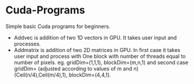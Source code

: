 # Cuda-Programs
Simple basic Cuda programs for beginners.
* Addvec is addition of two 1D vectors in GPU. It takes user input and processes.
* Addmatrix is addition of two 2D matrices in GPU. In first case it takes user input and process with One block with number of threads equal to number of pixels. eg. gridDim=(1,1,1), blockDim=(m,n,1) and second case gridDim= (adjusted according to values of m and n)(Ceil(n/4),Ceil(m/4),1), blockDim=(4,4,1).
